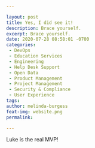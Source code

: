 ```yaml
---

layout: post
title: Yes, I did see it!
description: Brace yourself.
excerpt: Brace yourself.
date: 2020-07-28 08:58:01 -0700
categories:
 - DevOps
 - Education Services
 - Engineering
 - Help Desk Support
 - Open Data
 - Product Management
 - Project Management
 - Security & Compliance
 - User Experience
tags: 
author: melinda-burgess
feat-img: website.png
permalink: 

---
```


Luke is the real MVP!